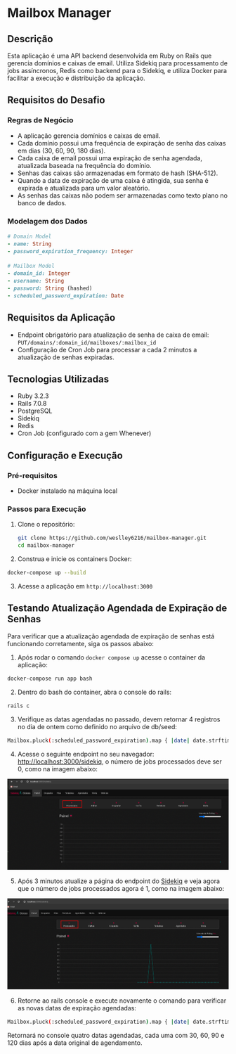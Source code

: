 # Mailbox Manager

## Descrição
Esta aplicação é uma API backend desenvolvida em Ruby on Rails que gerencia domínios e caixas de email. Utiliza Sidekiq para processamento de jobs assíncronos, Redis como backend para o Sidekiq, e utiliza Docker para facilitar a execução e distribuição da aplicação.

## Requisitos do Desafio

### Regras de Negócio
- A aplicação gerencia domínios e caixas de email.
- Cada domínio possui uma frequência de expiração de senha das caixas em dias (30, 60, 90, 180 dias).
- Cada caixa de email possui uma expiração de senha agendada, atualizada baseada na frequência do domínio.
- Senhas das caixas são armazenadas em formato de hash (SHA-512).
- Quando a data de expiração de uma caixa é atingida, sua senha é expirada e atualizada para um valor aleatório.
- As senhas das caixas não podem ser armazenadas como texto plano no banco de dados.


### Modelagem dos Dados
```ruby
# Domain Model
- name: String
- password_expiration_frequency: Integer

# Mailbox Model
- domain_id: Integer
- username: String
- password: String (hashed)
- scheduled_password_expiration: Date
```


## Requisitos da Aplicação
- Endpoint obrigatório para atualização de senha de caixa de email: `PUT/domains/:domain_id/mailboxes/:mailbox_id`
- Configuração de Cron Job para processar a cada 2 minutos a atualização de senhas expiradas.

## Tecnologias Utilizadas
- Ruby 3.2.3
- Rails 7.0.8
- PostgreSQL
- Sidekiq
- Redis
- Cron Job (configurado com a gem Whenever)

## Configuração e Execução
### Pré-requisitos
- Docker instalado na máquina local

### Passos para Execução
1. Clone o repositório:
   ```bash
   git clone https://github.com/weslley6216/mailbox-manager.git
   cd mailbox-manager
   ```
2. Construa e inicie os containers Docker:
  ```bash
  docker-compose up --build
  ```
3. Acesse a aplicação em `http://localhost:3000`


## Testando Atualização Agendada de Expiração de Senhas
Para verificar que a atualização agendada de expiração de senhas está funcionando corretamente, siga os passos abaixo:

1. Após rodar o comando `docker compose up` acesse o container da aplicação:
  ```bash
  docker-compose run app bash
  ```
2. Dentro do bash do container, abra o console do rails:
  ```bash
  rails c
  ```
3. Verifique as datas agendadas no passado, devem retornar 4 registros no dia de ontem como definido no arquivo de db/seed:
  ```bash
  Mailbox.pluck(:scheduled_password_expiration).map { |date| date.strftime('%d/%m/%Y') }
  ```
4. Acesse o seguinte endpoint no seu navegador: [http://localhost:3000/sidekiq](http://localhost:3000/sidekiq), o número de jobs processados deve ser 0, como na imagem abaixo:

  ![alt text](image.png)

5. Após 3 minutos atualize a página do endpoint do [Sidekiq](http://localhost:3000/sidekiq) e veja agora que o número de jobs processados agora é 1, como na imagem abaixo:

  ![alt text](image-1.png)

6. Retorne ao rails console e execute novamente o comando para verificar as novas datas de expiração agendadas:
  ```bash
  Mailbox.pluck(:scheduled_password_expiration).map { |date| date.strftime('%d/%m/%Y') }
  ```
Retornará no console quatro datas agendadas, cada uma com 30, 60, 90 e 120 dias após a data original de agendamento.
